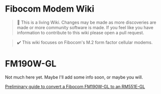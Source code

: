 Fibocom Modem Wiki
=================================
> :book: This is a living Wiki. Changes may be made as more discoveries are made or more community software is made. If you feel like you have information to contribute to this wiki please open a pull request.

> :heavy_check_mark: This wiki focuses on Fibocom's M.2 form factor cellular modems.

# FM190W-GL

Not much here yet. Maybe I'll add some info soon, or maybe you will. 

[Preliminary guide to convert a Fibocom FM190W-GL to an RM551E-GL](./FM190W-GL_to_RM551E-GL.md)
